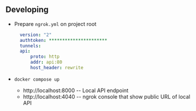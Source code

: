 ## Developing

- Prepare `ngrok.yml` on project root
  ```yaml
    version: "2"
    authtoken: **********************
    tunnels:
    api:
        proto: http
        addr: api:80
        host_header: rewrite
  ```

- `docker compose up`
  - http://localhost:8000 -- Local API endpoint
  - http://localhost:4040 -- ngrok console that show public URL of local API

